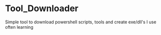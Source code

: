 # Tool_Downloader
Simple tool to download powershell scripts, tools and create exe/dll's I use often learning
